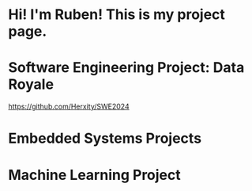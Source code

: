 # Hi! I'm Ruben! This is my project page.

# Software Engineering Project: Data Royale
https://github.com/Herxity/SWE2024

# Embedded Systems Projects

# Machine Learning Project
